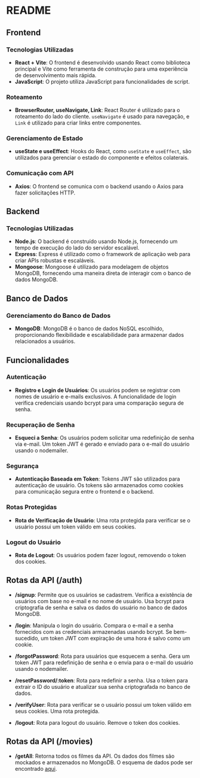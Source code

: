 # README

## Frontend

### Tecnologias Utilizadas
- **React + Vite**: O frontend é desenvolvido usando React como biblioteca principal e Vite como ferramenta de construção para uma experiência de desenvolvimento mais rápida.
- **JavaScript**: O projeto utiliza JavaScript para funcionalidades de script.

### Roteamento
- **BrowserRouter, useNavigate, Link**: React Router é utilizado para o roteamento do lado do cliente. `useNavigate` é usado para navegação, e `Link` é utilizado para criar links entre componentes.

### Gerenciamento de Estado
- **useState e useEffect**: Hooks do React, como `useState` e `useEffect`, são utilizados para gerenciar o estado do componente e efeitos colaterais.

### Comunicação com API
- **Axios**: O frontend se comunica com o backend usando o Axios para fazer solicitações HTTP.

## Backend

### Tecnologias Utilizadas
- **Node.js**: O backend é construído usando Node.js, fornecendo um tempo de execução do lado do servidor escalável.
- **Express**: Express é utilizado como o framework de aplicação web para criar APIs robustas e escaláveis.
- **Mongoose**: Mongoose é utilizado para modelagem de objetos MongoDB, fornecendo uma maneira direta de interagir com o banco de dados MongoDB.

## Banco de Dados

### Gerenciamento do Banco de Dados
- **MongoDB**: MongoDB é o banco de dados NoSQL escolhido, proporcionando flexibilidade e escalabilidade para armazenar dados relacionados a usuários.

## Funcionalidades

### Autenticação
- **Registro e Login de Usuários**: Os usuários podem se registrar com nomes de usuário e e-mails exclusivos. A funcionalidade de login verifica credenciais usando bcrypt para uma comparação segura de senha.

### Recuperação de Senha
- **Esqueci a Senha**: Os usuários podem solicitar uma redefinição de senha via e-mail. Um token JWT é gerado e enviado para o e-mail do usuário usando o nodemailer.

### Segurança
- **Autenticação Baseada em Token**: Tokens JWT são utilizados para autenticação de usuário. Os tokens são armazenados como cookies para comunicação segura entre o frontend e o backend.

### Rotas Protegidas
- **Rota de Verificação de Usuário**: Uma rota protegida para verificar se o usuário possui um token válido em seus cookies.

### Logout do Usuário
- **Rota de Logout**: Os usuários podem fazer logout, removendo o token dos cookies.

## Rotas da API (/auth)
- **/signup**: Permite que os usuários se cadastrem. Verifica a existência de usuários com base no e-mail e no nome de usuário. Usa bcrypt para criptografia de senha e salva os dados do usuário no banco de dados MongoDB.

- **/login**: Manipula o login do usuário. Compara o e-mail e a senha fornecidos com as credenciais armazenadas usando bcrypt. Se bem-sucedido, um token JWT com expiração de uma hora é salvo como um cookie.

- **/forgotPassword**: Rota para usuários que esquecem a senha. Gera um token JWT para redefinição de senha e o envia para o e-mail do usuário usando o nodemailer.

- **/resetPassword/:token**: Rota para redefinir a senha. Usa o token para extrair o ID do usuário e atualizar sua senha criptografada no banco de dados.

- **/verifyUser**: Rota para verificar se o usuário possui um token válido em seus cookies. Uma rota protegida.

- **/logout**: Rota para logout do usuário. Remove o token dos cookies.


## Rotas da API (/movies)
- **/getAll**: Retorna todos os filmes da API. Os dados dos filmes são mockados e armazenados no MongoDB. O esquema de dados pode ser encontrado [aqui](https://github.com/toedter/movies-demo/blob/master/backend/src/main/resources/static/movie-data/movies-250.json).

